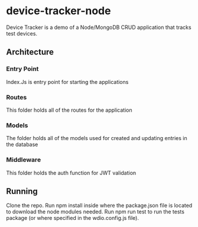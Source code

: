 # device-tracker-node
Device Tracker is a demo of a Node/MongoDB CRUD application that tracks test devices. 

## Architecture
### Entry Point
Index.Js is entry point for starting the applications 
### Routes
This folder holds all of the routes for the application
### Models
The folder holds all of the models used for created and updating entries in the database
### Middleware
This folder holds the auth function for JWT validation


## Running
Clone the repo.
Run npm install inside where the package.json file is located to download the node modules needed.
Run npm run test to run the tests package (or where specified in the wdio.config.js file).

